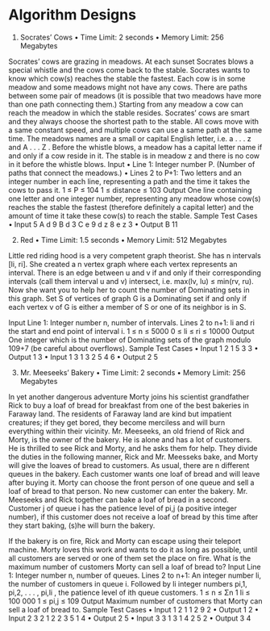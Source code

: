 # Algorithm Designs

1. Socrates’ Cows
• Time Limit: 2 seconds
• Memory Limit: 256 Megabytes

Socrates’ cows are grazing in meadows. At each sunset Socrates blows a special whistle and the cows come
back to the stable. Socrates wants to know which cow(s) reaches the stable the fastest.
Each cow is in some meadow and some meadows might not have any cows. There are paths between
some pair of meadows (it is possible that two meadows have more than one path connecting them.) Starting
from any meadow a cow can reach the meadow in which the stable resides. Socrates’ cows are smart and they
always choose the shortest path to the stable.
All cows move with a same constant speed, and multiple cows can use a same path at the same time. The
meadows names are a small or capital English letter, i.e. a . . . z and A . . . Z . Before the whistle blows,
a meadow has a capital letter name if and only if a cow reside in it. The stable is in meadow z and there is
no cow in it before the whistle blows.
Input
• Line 1: Integer number P. (Number of paths that connect the meadows.)
• Lines 2 to P+1: Two letters and an integer number in each line, representing a path and the time it takes
the cows to pass it.
1 ≤ P ≤ 104 1 ≤ distance ≤ 103
Output
One line containing one letter and one integer number, representing any meadow whose cow(s) reaches the
stable the fastest (therefore definitely a capital letter) and the amount of time it take these cow(s) to reach the
stable.
Sample Test Cases
• Input
5
A d 9
B d 3
C e 9
d z 8
e z 3
• Output
B 11

2. Red
• Time Limit: 1.5 seconds
• Memory Limit: 512 Megabytes

Little red riding hood is a very competent graph theorist. She has n intervals [li, ri]. She created a n
vertex graph where each vertex represents an interval. There is an edge between u and v if and only if their
corresponding intervals (call them interval u and v) intersect, i.e. max(lv, lu) ≤ min(rv, ru). Now she want
you to help her to count the number of Dominating sets in this graph.
Set S of vertices of graph G is a Dominating set if and only if each vertex v of G is either a member of S
or one of its neighbor is in S.

Input
Line 1: Integer number n, number of intervals.
Lines 2 to n+1: li and ri the start and end point of interval i.
1 ≤ n ≤ 5000 0 ≤ li ≤ ri ≤ 10000
Output
One integer which is the number of Dominating sets of the graph modulo 109+7 (be careful about overflows).
Sample Test Cases
• Input 1 
2 
1 5
3 3
• Output 1 
3
• Input 1
3 
1 3
2 5
4 6
• Output 2 
5
 
3. Mr. Meeseeks’ Bakery
• Time Limit: 2 seconds
• Memory Limit: 256 Megabytes

In yet another dangerous adventure Morty joins his scientist grandfather Rick to buy a loaf of bread for
breakfast from one of the best bakeries in Faraway land. The residents of Faraway land are kind but impatient
creatures; if they get bored, they become merciless and will burn everything within their vicinity.
Mr. Meeseeks, an old friend of Rick and Morty, is the owner of the bakery. He is alone and has a lot
of customers. He is thrilled to see Rick and Morty, and he asks them for help. They divide the duties in the
following manner, Rick and Mr. Meesseks bake, and Morty will give the loaves of bread to customers.
As usual, there are n different queues in the bakery. Each customer wants one loaf of bread and will leave
after buying it. Morty can choose the front person of one queue and sell a loaf of bread to that person. No new
customer can enter the bakery.
Mr. Meeseeks and Rick together can bake a loaf of bread in a second. Customer j of queue i has the
patience level of pi,j (a positive integer number), if this customer does not receive a loaf of bread by this time
after they start baking, (s)he will burn the bakery.

If the bakery is on fire, Rick and Morty can escape using their teleport machine. Morty loves this work
and wants to do it as long as possible, until all customers are served or one of them set the place on fire. What
is the maximum number of customers Morty can sell a loaf of bread to?
Input
Line 1: Integer number n, number of queues.
Lines 2 to n+1: An integer number li, the number of customers in queue i. Followed by li integer numbers
pi,1, pi,2, . . . , pi,li , the patience level of ith queue customers.
1 ≤ n ≤
Σn
1
li ≤ 100 000 1 ≤ pi,j ≤ 109
Output
Maximum number of customers that Morty can sell a loaf of bread to.
Sample Test Cases
• Input 1
2
1 1
2 9 2
• Output 1
2
• Input 2
3
2 1 2
2 3 5
1 4
• Output 2
5
• Input 3
3
1 3
1 4
2 5 2
• Output 3
4

 
